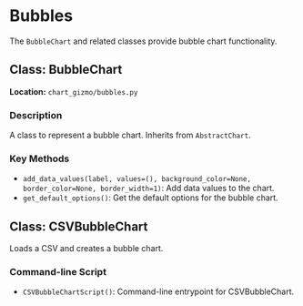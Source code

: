 # Bubbles

The `BubbleChart` and related classes provide bubble chart functionality.

## Class: BubbleChart

**Location:** `chart_gizmo/bubbles.py`

### Description

A class to represent a bubble chart. Inherits from `AbstractChart`.

### Key Methods

- `add_data_values(label, values=(), background_color=None, border_color=None, border_width=1)`: Add data values to the chart.
- `get_default_options()`: Get the default options for the bubble chart.

## Class: CSVBubbleChart

Loads a CSV and creates a bubble chart.

### Command-line Script

- `CSVBubbleChartScript()`: Command-line entrypoint for CSVBubbleChart.
